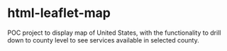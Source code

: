 # html-leaflet-map
POC project to display map of United States, with the functionality to drill down to county level to see services available in selected county.
